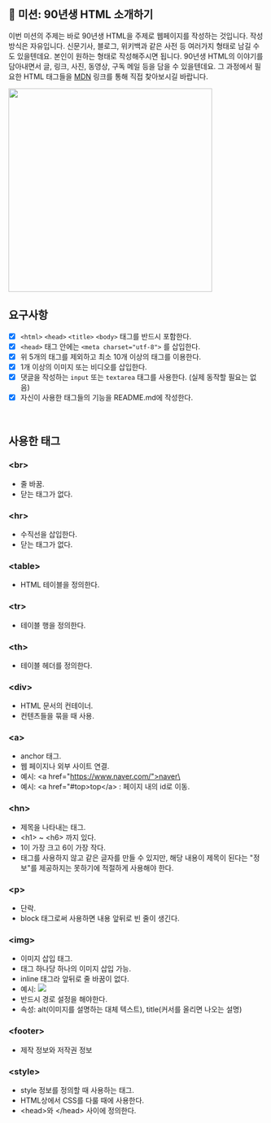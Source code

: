
## 🚀 미션: 90년생 HTML 소개하기

이번 미션의 주제는 바로 90년생 HTML을 주제로 웹페이지를 작성하는 것입니다.
작성방식은 자유입니다. 
신문기사, 블로그, 위키백과 같은 사전 등 여러가지 형태로 남길 수도 있을텐데요. 본인이 원하는 형태로 작성해주시면 됩니다. 
90년생 HTML의 이야기를 담아내면서 글, 링크, 사진, 동영상, 구독 메일 등을 담을 수 있을텐데요. 그 과정에서 필요한 HTML 태그들을 [MDN](https://developer.mozilla.org/ko/docs/Web/HTML/Element) 링크를 통해 직접 찾아보시길 바랍니다.

<img src="https://techcourse-storage.s3.ap-northeast-2.amazonaws.com/2020-03-16T10:41:53.786image.png" width="400">

<br/>

## 요구사항 

- [x]  `<html>` `<head>` `<title>` `<body>` 태그를 반드시 포함한다. 
- [x]  `<head>` 태그 안에는 `<meta charset="utf-8">` 를 삽입한다.
- [x]  위 5개의 태그를 제외하고 최소 10개 이상의 태그를 이용한다.
- [x]  1개 이상의 이미지 또는 비디오를 삽입한다.
- [x]  댓글을 작성하는 `input` 또는 `textarea` 태그를 사용한다. (실제 동작할 필요는 없음)
- [x]  자신이 사용한 태그들의 기능을 README.md에 작성한다.

<br/>

## 사용한 태그 

### \<br>
- 줄 바꿈.
- 닫는 태그가 없다.

### \<hr>
- 수직선을 삽입한다.
- 닫는 태그가 없다.

### \<table>
- HTML 테이블을 정의한다.   

### \<tr>
- 테이블 행을 정의한다.  

### \<th>
- 테이블 헤더를 정의한다.  

### \<div>
- HTML 문서의 컨테이너.
- 컨텐츠들을 묶을 때 사용.  

### \<a>
- anchor 태그.
- 웹 페이지나 외부 사이트 연결.
- 예시: \<a href="https://www.naver.com/">naver\</a>
- 예시: \<a href="#top>top\</a> : 페이지 내의 id로 이동.   

### \<hn>
- 제목을 나타내는 태그.
- \<h1> ~ \<h6> 까지 있다.
- 1이 가장 크고 6이 가장 작다.
- 태그를 사용하지 않고 같은 글자를 만들 수 있지만, 해당 내용이 제목이 된다는 "정보"를 제공하지는 못하기에 적절하게 사용해야 한다.

### \<p>
- 단락.
- block 태그로써 사용하면 내용 앞뒤로 빈 줄이 생긴다.

### \<img>
- 이미지 삽입 태그.
- 태그 하나당 하나의 이미지 삽입 가능.
- inline 태그라 앞뒤로 줄 바꿈이 없다.
- 예시: <img src="이미지의 경로">
- 반드시 경로 설정을 해야한다. 
- 속성: alt(이미지를 설명하는 대체 텍스트), title(커서를 올리면 나오는 설명)

### \<footer>
- 제작 정보와 저작권 정보

### \<style>
- style 정보를 정의할 때 사용하는 태그.
- HTML상에서 CSS를 다룰 때에 사용한다.
- \<head>와 \</head> 사이에 정의한다. 